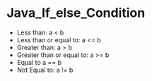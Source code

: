 # Java_If_else_Condition
* Less than: a < b
* Less than or equal to: a <= b
* Greater than: a > b
* Greater than or equal to: a >= b
* Equal to a == b
* Not Equal to: a != b
